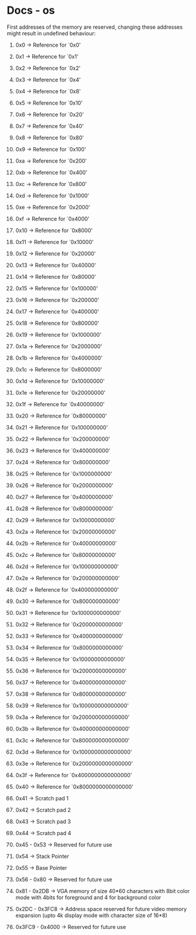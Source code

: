 Docs - os
=====

First addresses of the memory are reserved, changing these addresses might result in undefined behaviour:  
1. 0x0 -> Reference for `0x0'
2. 0x1 -> Reference for `0x1'
3. 0x2 -> Reference for `0x2'
4. 0x3 -> Reference for `0x4'
5. 0x4 -> Reference for `0x8'
6. 0x5 -> Reference for `0x10'
7. 0x6 -> Reference for `0x20'
8. 0x7 -> Reference for `0x40'
9. 0x8 -> Reference for `0x80'
10. 0x9 -> Reference for `0x100'
11. 0xa -> Reference for `0x200'
12. 0xb -> Reference for `0x400'
13. 0xc -> Reference for `0x800'
14. 0xd -> Reference for `0x1000'
15. 0xe -> Reference for `0x2000'
16. 0xf -> Reference for `0x4000'
17. 0x10 -> Reference for `0x8000'
18. 0x11 -> Reference for `0x10000'
19. 0x12 -> Reference for `0x20000'
20. 0x13 -> Reference for `0x40000'
21. 0x14 -> Reference for `0x80000'
22. 0x15 -> Reference for `0x100000'
23. 0x16 -> Reference for `0x200000'
24. 0x17 -> Reference for `0x400000'
25. 0x18 -> Reference for `0x800000'
26. 0x19 -> Reference for `0x1000000'
27. 0x1a -> Reference for `0x2000000'
28. 0x1b -> Reference for `0x4000000'
29. 0x1c -> Reference for `0x8000000'
30. 0x1d -> Reference for `0x10000000'
31. 0x1e -> Reference for `0x20000000'
32. 0x1f -> Reference for `0x40000000'
33. 0x20 -> Reference for `0x80000000'
34. 0x21 -> Reference for `0x100000000'
35. 0x22 -> Reference for `0x200000000'
36. 0x23 -> Reference for `0x400000000'
37. 0x24 -> Reference for `0x800000000'
38. 0x25 -> Reference for `0x1000000000'
39. 0x26 -> Reference for `0x2000000000'
40. 0x27 -> Reference for `0x4000000000'
41. 0x28 -> Reference for `0x8000000000'
42. 0x29 -> Reference for `0x10000000000'
43. 0x2a -> Reference for `0x20000000000'
44. 0x2b -> Reference for `0x40000000000'
45. 0x2c -> Reference for `0x80000000000'
46. 0x2d -> Reference for `0x100000000000'
47. 0x2e -> Reference for `0x200000000000'
48. 0x2f -> Reference for `0x400000000000'
49. 0x30 -> Reference for `0x800000000000'
50. 0x31 -> Reference for `0x1000000000000'
51. 0x32 -> Reference for `0x2000000000000'
52. 0x33 -> Reference for `0x4000000000000'
53. 0x34 -> Reference for `0x8000000000000'
54. 0x35 -> Reference for `0x10000000000000'
55. 0x36 -> Reference for `0x20000000000000'
56. 0x37 -> Reference for `0x40000000000000'
57. 0x38 -> Reference for `0x80000000000000'
58. 0x39 -> Reference for `0x100000000000000'
59. 0x3a -> Reference for `0x200000000000000'
60. 0x3b -> Reference for `0x400000000000000'
61. 0x3c -> Reference for `0x800000000000000'
62. 0x3d -> Reference for `0x1000000000000000'
63. 0x3e -> Reference for `0x2000000000000000'
64. 0x3f -> Reference for `0x4000000000000000'
65. 0x40 -> Reference for `0x8000000000000000'

66. 0x41 -> Scratch pad 1
67. 0x42 -> Scratch pad 2
68. 0x43 -> Scratch pad 3
69. 0x44 -> Scratch pad 4

70. 0x45 - 0x53 -> Reserved for future use

71. 0x54 -> Stack Pointer
72. 0x55 -> Base Pointer

73. 0x56 - 0x80 -> Reserved for future use

74. 0x81 - 0x2DB -> VGA memory of size 40*60 characters with 8bit color mode with 4bits for foreground and 4 for background color
75. 0x2DC - 0x3FC8 -> Address space reserved for future video memory expansion (upto 4k display mode with character size of 16*8)

76. 0x3FC9 - 0x4000 -> Reserved for future use
